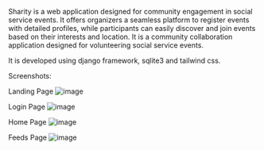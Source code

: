 Sharity is a web application designed for community engagement in social service events. It offers organizers a seamless platform to register events with detailed profiles, while participants can easily discover and join events based on their interests and location.
It is a community collaboration application designed for volunteering social service events.

It is developed using django framework, sqlite3 and tailwind css.

Screenshots:

Landing Page
![image](https://github.com/axy-moon/Sharity/assets/90022361/cd742604-6434-4d91-9a3e-881574d106fa)

Login Page
![image](https://github.com/axy-moon/Sharity/assets/90022361/438ac6a2-46e3-4040-b2a3-3e6ee26e06e5)

Home Page
![image](https://github.com/axy-moon/Sharity/assets/90022361/9bf308a3-ce38-494d-adb7-e98a1747efd1)

Feeds Page
![image](https://github.com/axy-moon/Sharity/assets/90022361/d0e12684-47bc-44c6-9816-90c8be850a13)
